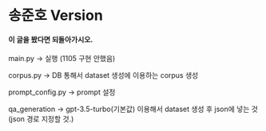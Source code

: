 # 송준호 Version

#### 이 글을 봤다면 되돌아가시오.

main.py → 실행 (1105 구현 안했음)

corpus.py → DB 통해서 dataset 생성에 이용하는 corpus 생성

prompt_config.py → prompt 설정

qa_generation → gpt-3.5-turbo(기본값) 이용해서 dataset 생성 후 json에 넣는 것(json 경로 지정할 것.)
